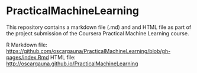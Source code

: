 # PracticalMachineLearning

This repository contains a markdown file (.md) and and HTML file as part of the project submission of the Coursera Practical Machine Learning course.

R Markdown file: https://github.com/oscargauna/PracticalMachineLearning/blob/gh-pages/index.Rmd
HTML file: http://oscargauna.github.io/PracticalMachineLearning
